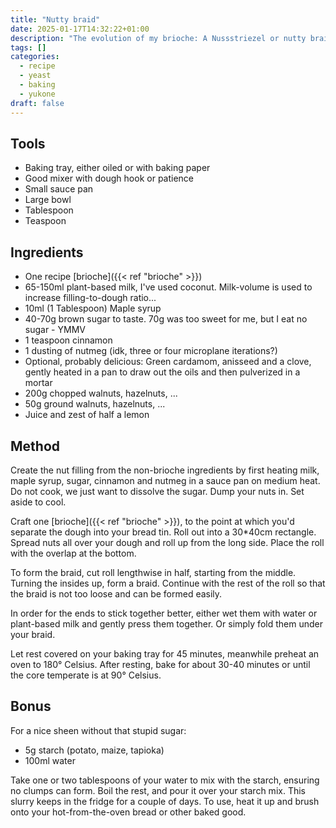 ```yaml
---
title: "Nutty braid"
date: 2025-01-17T14:32:22+01:00
description: "The evolution of my brioche: A Nussstriezel or nutty braid!"
tags: []
categories:
  - recipe
  - yeast
  - baking
  - yukone
draft: false
---
```


## Tools

- Baking tray, either oiled or with baking paper
- Good mixer with dough hook or patience
- Small sauce pan
- Large bowl
- Tablespoon
- Teaspoon

## Ingredients

- One recipe [brioche]({{< ref "brioche" >}})
- 65-150ml plant-based milk, I've used coconut. Milk-volume is used to increase filling-to-dough ratio...
- 10ml (1 Tablespoon) Maple syrup
- 40-70g brown sugar to taste. 70g was too sweet for me, but I eat no sugar - YMMV
- 1 teaspoon cinnamon
- 1 dusting of nutmeg (idk, three or four microplane iterations?)
- Optional, probably delicious: Green cardamom, anisseed and a clove, gently heated in a pan to draw out the oils and then pulverized in a mortar
- 200g chopped walnuts, hazelnuts, ...
- 50g ground walnuts, hazelnuts, ...
- Juice and zest of half a lemon

## Method

Create the nut filling from the non-brioche ingredients by first heating milk, maple syrup, sugar, cinnamon and nutmeg in a
sauce pan on medium heat. Do not cook, we just want to dissolve the sugar. Dump your nuts in. Set aside to cool.

Craft one [brioche]({{< ref "brioche" >}}), to the point at which you'd separate the dough into your bread tin. Roll out into a 30*40cm rectangle. Spread nuts all over your
dough and roll up from the long side. Place the roll with the overlap at the bottom.

To form the braid, cut roll lengthwise in half, starting from the middle. Turning the
insides up, form a braid. Continue with the rest of the roll so that the braid is not
too loose and can be formed easily.

In order for the ends to stick together better, either wet them with water or plant-based milk and gently press them together. Or simply fold them under your braid.

Let rest covered on your baking tray for 45 minutes, meanwhile preheat an oven to 180° Celsius. After resting, bake for about 30-40 minutes or until the core temperate is at 90° Celsius.

## Bonus

For a nice sheen without that stupid sugar:

- 5g starch (potato, maize, tapioka)
- 100ml water

Take one or two tablespoons of your water to mix with the starch, ensuring no clumps
can form. Boil the rest, and pour it over your starch mix. This slurry keeps in the fridge for a couple of days. To use, heat it up and brush onto your hot-from-the-oven bread or other baked good.